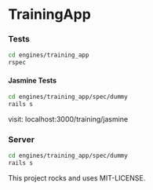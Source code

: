 # TrainingApp

### Tests

```sh
cd engines/training_app
rspec
```

#### Jasmine Tests

```sh
cd engines/training_app/spec/dummy
rails s
```
visit: localhost:3000/training/jasmine

### Server

```sh
cd engines/training_app/spec/dummy
rails s
```

This project rocks and uses MIT-LICENSE.